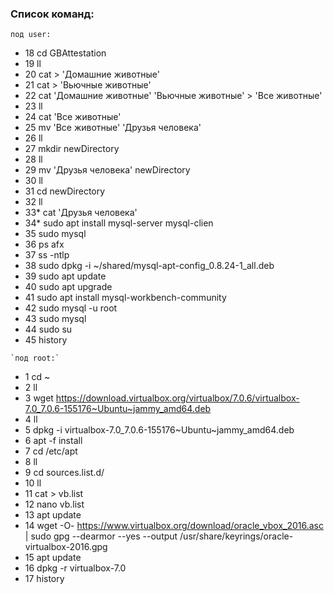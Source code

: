 ### Список команд:
   `под user:`
   - 18  cd GBAttestation
   - 19  ll
   - 20  cat > 'Домашние животные'
   - 21  cat > 'Вьючные животные'
   - 22  cat 'Домашние животные' 'Вьючные животные' > 'Все животные'
   - 23  ll
   - 24  cat 'Все животные'
   - 25  mv 'Все животные' 'Друзья человека'
   - 26  ll
   - 27  mkdir newDirectory
   - 28  ll
   - 29  mv 'Друзья человека' newDirectory
   - 30  ll
   - 31  cd newDirectory
   - 32  ll
   - 33* cat 'Друзья человека'
   - 34* sudo apt install mysql-server mysql-clien
   - 35  sudo mysql
   - 36  ps afx
   - 37  ss -ntlp
   - 38  sudo dpkg -i ~/shared/mysql-apt-config_0.8.24-1_all.deb
   - 39  sudo apt update
   - 40  sudo apt upgrade
   - 41  sudo apt install mysql-workbench-community
   - 42  sudo mysql -u root
   - 43  sudo mysql
   - 44  sudo su
   - 45  history
   
    `под root:`
   - 1  cd ~
   - 2  ll
   - 3  wget https://download.virtualbox.org/virtualbox/7.0.6/virtualbox-7.0_7.0.6-155176~Ubuntu~jammy_amd64.deb
   - 4  ll
   - 5  dpkg -i virtualbox-7.0_7.0.6-155176~Ubuntu~jammy_amd64.deb
   - 6  apt -f install
   - 7  cd /etc/apt
   - 8  ll
   - 9  cd sources.list.d/
   - 10  ll
   - 11  cat > vb.list
   - 12  nano vb.list
   - 13  apt update
   - 14  wget -O- https://www.virtualbox.org/download/oracle_vbox_2016.asc | sudo gpg --dearmor --yes --output /usr/share/keyrings/oracle-virtualbox-2016.gpg
   - 15  apt update
   - 16  dpkg -r virtualbox-7.0
   - 17  history
